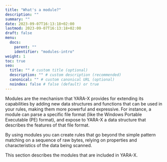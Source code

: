 ```yaml
---
title: "What's a module?"
description: ""
summary: ""
date: 2023-09-07T16:13:18+02:00
lastmod: 2023-09-07T16:13:18+02:00
draft: false
menu:
  docs:
    parent: ""
    identifier: "modules-intro"
weight: 1
toc: true
seo:
  title: "" # custom title (optional)
  description: "" # custom description (recommended)
  canonical: "" # custom canonical URL (optional)
  noindex: false # false (default) or true
---
```


Modules are the mechanism that YARA-X provides for extending its capabilities by
adding new data structures and functions that can be used in your rules, making
them more powerful and expressive. For instance, a module can parse a specific
file format (like the Windows Portable Executable (PE) format), and expose to
YARA-X a data structure that describes the features of that file format.

By using modules you can create rules that go beyond the simple pattern
matching on a sequence of raw bytes, relying on properties and characteristics
of the data being scanned.

This section describes the modules that are included in YARA-X.